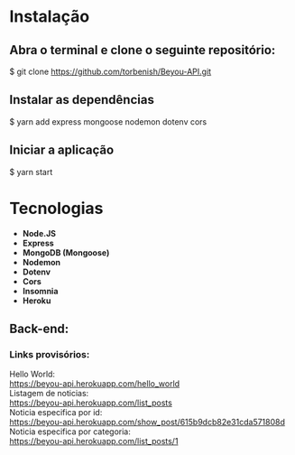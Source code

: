 # Instalação 

## Abra o terminal e clone o seguinte repositório:
$ git clone https://github.com/torbenish/Beyou-API.git

## Instalar as dependências
$ yarn add express mongoose nodemon dotenv cors

## Iniciar a aplicação
$ yarn start

# Tecnologias

- **Node.JS**
- **Express**
- **MongoDB (Mongoose)**
- **Nodemon**
- **Dotenv**
- **Cors**
- **Insomnia**
- **Heroku**

## Back-end:

### Links provisórios:
Hello World: </br>
https://beyou-api.herokuapp.com/hello_world </br>
Listagem de noticias: </br>
https://beyou-api.herokuapp.com/list_posts </br>
Noticia especifica por id: </br>
https://beyou-api.herokuapp.com/show_post/615b9dcb82e31cda571808d
Noticia especifica por categoria: </br>
https://beyou-api.herokuapp.com/list_posts/1
